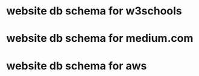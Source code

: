 
# website db schema for w3schools

# website db schema for medium.com

# website db schema for aws
